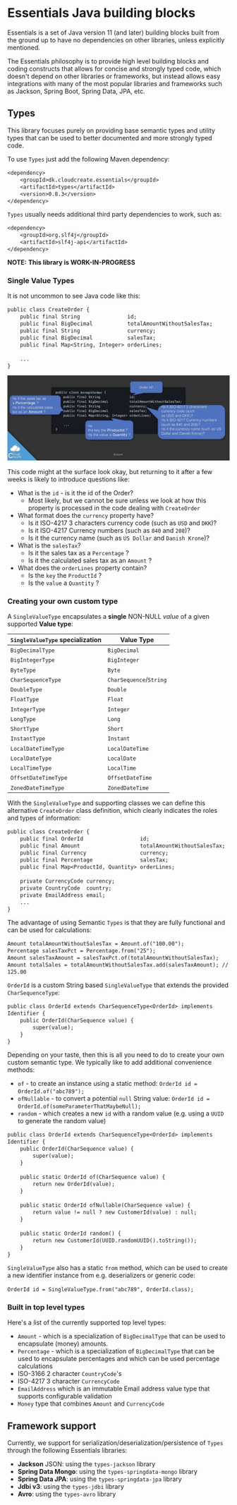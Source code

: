 # Essentials Java building blocks

Essentials is a set of Java version 11 (and later) building blocks built from the ground up to have no dependencies
on other libraries, unless explicitly mentioned.

The Essentials philosophy is to provide high level building blocks and coding constructs that allows for concise and
strongly typed code, which doesn't depend on other libraries or frameworks, but instead allows easy integrations with
many of the most popular libraries and frameworks such as Jackson, Spring Boot, Spring Data, JPA, etc.

## Types

This library focuses purely on providing base semantic types and utility types that can be used to better documented and more
strongly typed code.

To use `Types` just add the following Maven dependency:

```
<dependency>
    <groupId>dk.cloudcreate.essentials</groupId>
    <artifactId>types</artifactId>
    <version>0.8.3</version>
</dependency>
```

`Types` usually needs additional third party dependencies to work, such as:
```
<dependency>
    <groupId>org.slf4j</groupId>
    <artifactId>slf4j-api</artifactId>
</dependency>
```

**NOTE:**
**This library is WORK-IN-PROGRESS**

### Single Value Types

It is not uncommon to see Java code like this:

```
public class CreateOrder {
    public final String               id;
    public final BigDecimal           totalAmountWithoutSalesTax;
    public final String               currency;
    public final BigDecimal           salesTax;
    public final Map<String, Integer> orderLines;

    ...
}
```

![Ambiguous Command](media/strongly_typed_properties.png)

This code might at the surface look okay, but returning to it after a few weeks is likely to introduce questions like:

- What is the `id` - is it the id of the Order?
    - Most likely, but we cannot be sure unless we look at how this property is processed in the code dealing
      with `CreateOrder`
- What format does the `currency` property have?
    - Is it ISO-4217 3 characters currency code (such as `USD` and `DKK`)?
    - Is it ISO-4217 Currency numbers (such as `840` and `208`)?
    - Is it the currency name (such as `US Dollar` and `Danish Krone`)?
- What is the `salesTax`?
    - Is it the sales tax as a `Percentage` ?
    - Is it the calculated sales tax as an `Amount` ?
- What does the `orderLines` property contain?
    - Is the `key` the `ProductId` ?
    - Is the `value` a `Quantity` ?

### Creating your own custom type

A `SingleValueType` encapsulates a **single** NON-NULL _value_ of a given supported **Value type**:

| `SingleValueType` specialization | Value Type              | 
|----------------------------------|-------------------------|
| `BigDecimalType`                 | `BigDecimal`            |
| `BigIntegerType`                 | `BigInteger`            |
| `ByteType`                       | `Byte`                  |
| `CharSequenceType`               | `CharSequence`/`String` |
| `DoubleType`                     | `Double`                |
| `FloatType`                      | `Float`                 |
| `IntegerType`                    | `Integer`               |
| `LongType`                       | `Long`                  |
| `ShortType`                      | `Short`                 |
| `InstantType`                    | `Instant`               |
| `LocalDateTimeType`              | `LocalDateTime`         |
| `LocalDateType`                  | `LocalDate`             |
| `LocalTimeType`                  | `LocalTime`             |
| `OffsetDateTimeType`             | `OffsetDateTime`        |
| `ZonedDateTimeType`              | `ZonedDateTime`         |

With the `SingleValueType` and supporting classes we can define this alternative `CreateOrder` class definition, which
clearly indicates the roles and types of information:

```
public class CreateOrder {
    public final OrderId                  id;
    public final Amount                   totalAmountWithoutSalesTax;
    public final Currency                 currency;
    public final Percentage               salesTax;
    public final Map<ProductId, Quantity> orderLines;

    private CurrencyCode currency;
    private CountryCode  country;
    private EmailAddress email;
    ...
}
```

The advantage of using Semantic `Types` is that they are fully functional and can be used for calculations:

```
Amount totalAmountWithoutSalesTax = Amount.of("100.00");
Percentage salesTaxPct = Percentage.from("25");
Amount salesTaxAmount = salesTaxPct.of(totalAmountWithoutSalesTax);
Amount totalSales = totalAmountWithoutSalesTax.add(salesTaxAmount); // 125.00
```

`OrderId` is a custom String based `SingleValueType` that extends the provided `CharSequenceType`:

```
public class OrderId extends CharSequenceType<OrderId> implements Identifier {
    public OrderId(CharSequence value) {
        super(value);
    }
}
```

Depending on your taste, then this is all you need to do to create your own custom semantic type. We typically like to add
additional convenience methods:

- `of` - to create an instance using a static method: `OrderId id = OrderId.of("abc789");`
- `ofNullable` - to convert a potential `null` String value: `OrderId id = OrderId.of(someParameterThatMaybeNull);`
- `random` - which creates a new `id` with a random value (e.g. using a `UUID` to generate the random value)

```
public class OrderId extends CharSequenceType<OrderId> implements Identifier {
    public OrderId(CharSequence value) {
        super(value);
    }

    public static OrderId of(CharSequence value) {
        return new OrderId(value);
    }

    public static OrderId ofNullable(CharSequence value) {
        return value != null ? new CustomerId(value) : null;
    }

    public static OrderId random() {
        return new CustomerId(UUID.randomUUID().toString());
    }
}
```

`SingleValueType` also has a static `from` method, which can be used to create a new identifier instance from e.g.
deserializers or generic code:

`OrderId id = SingleValueType.from("abc789", OrderId.class);`

### Built in top level types

Here's a list of the currently supported top level types:

- `Amount` - which is a specialization of `BigDecimalType` that can be used to encapsulate (money) amounts.
- `Percentage` - which is a specialization of `BigDecimalType` that can be used to encapsulate percentages and which can
  be used percentage calculations
- ISO-3166 2 character `CountryCode`'s
- ISO-4217 3 character `CurrencyCode`
- `EmailAddress` which is an immutable Email address value type that supports configurable validation
- `Money` type that combines `Amount` and `CurrencyCode`

## Framework support

Currently, we support for serialization/deserialization/persistence of `Types` through the following Essentials
libraries:

- **Jackson** JSON: using the `types-jackson` library
- **Spring Data Mongo**: using the `types-springdata-mongo` library
- **Spring Data JPA**: using the  `types-springdata-jpa` library
- **Jdbi v3**: using the `types-jdbi` library
- **Avro**: using the `types-avro` library